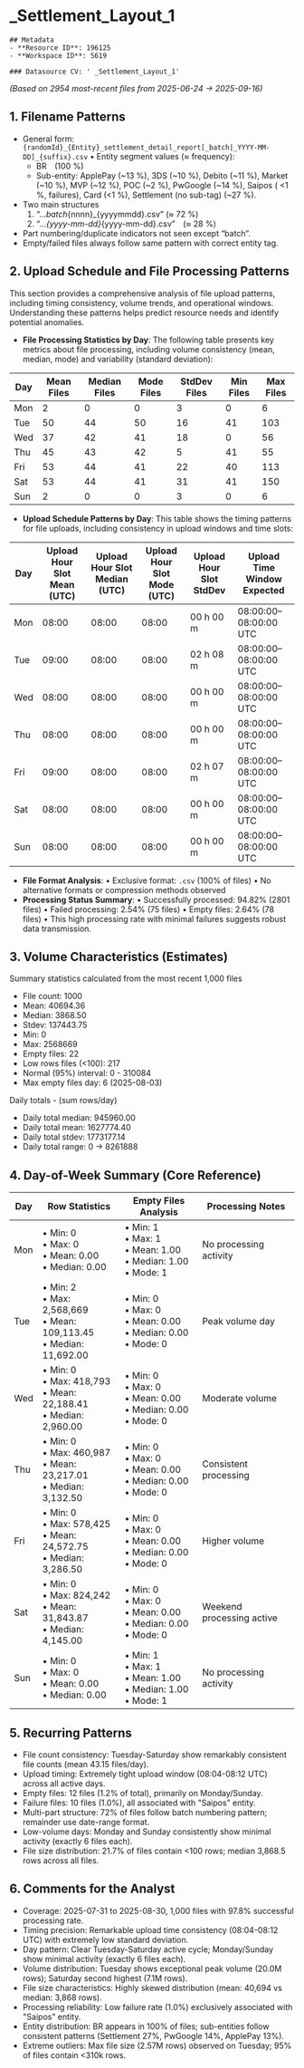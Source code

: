 #  _Settlement_Layout_1

    ## Metadata
    - **Resource ID**: 196125
    - **Workspace ID**: 5619

    ### Datasource CV: ' _Settlement_Layout_1'

_(Based on 2954 most-recent files from 2025-06-24 → 2025-09-16)_

## **1. Filename Patterns**

- General form: `{randomId}_{Entity}_settlement_detail_report[_batch|_YYYY-MM-DD]_{suffix}.csv`
  • Entity segment values (≈ frequency):
  -   BR (100 %)
  - Sub-entity: ApplePay (~13 %), 3DS (~10 %), Debito (~11 %), Market (~10 %), MVP (~12 %), POC (~2 %), PwGoogle (~14 %), Saipos ( <1 %, failures),   Card (<1 %), Settlement (no sub-tag) (~27 %).
- Two main structures
  1. “…_batch_{nnnn}\_{yyyymmdd}.csv” (≈ 72 %)
  2. “…_{yyyy-mm-dd}_{yyyy-mm-dd}.csv” (≈ 28 %)
- Part numbering/duplicate indicators not seen except “batch”.
- Empty/failed files always follow same pattern with correct entity tag.

## **2. Upload Schedule and File Processing Patterns**

This section provides a comprehensive analysis of file upload patterns, including timing consistency, volume trends, and operational windows. Understanding these patterns helps predict resource needs and identify potential anomalies.

- **File Processing Statistics by Day**: The following table presents key metrics about file processing, including volume consistency (mean, median, mode) and variability (standard deviation):

| Day | Mean Files | Median Files | Mode Files | StdDev Files | Min Files | Max Files |
|-----|------------|--------------|------------|--------------|-----------|-----------|
| Mon | 2 | 0 | 0 | 3 | 0 | 6 |
| Tue | 50 | 44 | 50 | 16 | 41 | 103 |
| Wed | 37 | 42 | 41 | 18 | 0 | 56 |
| Thu | 45 | 43 | 42 | 5 | 41 | 55 |
| Fri | 53 | 44 | 41 | 22 | 40 | 113 |
| Sat | 53 | 44 | 41 | 31 | 41 | 150 |
| Sun | 2 | 0 | 0 | 3 | 0 | 6 |

- **Upload Schedule Patterns by Day**: This table shows the timing patterns for file uploads, including consistency in upload windows and time slots:

| Day | Upload Hour Slot Mean (UTC) | Upload Hour Slot Median (UTC) | Upload Hour Slot Mode (UTC) | Upload Hour Slot StdDev | Upload Time Window Expected |
|-----|---------------------------|----------------------------|--------------------------|----------------------|-----------------|
| Mon | 08:00 | 08:00 | 08:00 | 00 h 00 m | 08:00:00–08:00:00 UTC |
| Tue | 09:00 | 08:00 | 08:00 | 02 h 08 m | 08:00:00–08:00:00 UTC |
| Wed | 08:00 | 08:00 | 08:00 | 00 h 00 m | 08:00:00–08:00:00 UTC |
| Thu | 08:00 | 08:00 | 08:00 | 00 h 00 m | 08:00:00–08:00:00 UTC |
| Fri | 09:00 | 08:00 | 08:00 | 02 h 07 m | 08:00:00–08:00:00 UTC |
| Sat | 08:00 | 08:00 | 08:00 | 00 h 00 m | 08:00:00–08:00:00 UTC |
| Sun | 08:00 | 08:00 | 08:00 | 00 h 00 m | 08:00:00–08:00:00 UTC |

- **File Format Analysis**:
  • Exclusive format: `.csv` (100% of files)
  • No alternative formats or compression methods observed
- **Processing Status Summary**:
  • Successfully processed: 94.82% (2801 files)
  • Failed processing: 2.54% (75 files)
  • Empty files: 2.64% (78 files)
  • This high processing rate with minimal failures suggests robust data transmission.

## **3. Volume Characteristics (Estimates)**

Summary statistics calculated from the most recent 1,000 files

- File count: 1000
- Mean: 40694.36
- Median: 3868.50
- Stdev: 137443.75
- Min: 0
- Max: 2568669
- Empty files: 22
- Low rows files (<100): 217
- Normal (95%) interval: 0 - 310084
- Max empty files day: 6 (2025-08-03)

Daily totals - (sum rows/day)

- Daily total median: 945960.00
- Daily total mean: 1627774.40
- Daily total stdev: 1773177.14
- Daily total range: 0 → 8261888

## **4. Day-of-Week Summary (Core Reference)**


| Day | Row Statistics | Empty Files Analysis | Processing Notes |
|-----|----------------|---------------------|------------------|
| Mon | • Min: 0<br>• Max: 0<br>• Mean: 0.00<br>• Median: 0.00 | • Min: 1<br>• Max: 1<br>• Mean: 1.00<br>• Median: 1.00<br>• Mode: 1 | No processing activity |
| Tue | • Min: 2<br>• Max: 2,568,669<br>• Mean: 109,113.45<br>• Median: 11,692.00 | • Min: 0<br>• Max: 0<br>• Mean: 0.00<br>• Median: 0.00<br>• Mode: 0 | Peak volume day |
| Wed | • Min: 0<br>• Max: 418,793<br>• Mean: 22,188.41<br>• Median: 2,960.00 | • Min: 0<br>• Max: 0<br>• Mean: 0.00<br>• Median: 0.00<br>• Mode: 0 | Moderate volume |
| Thu | • Min: 0<br>• Max: 460,987<br>• Mean: 23,217.01<br>• Median: 3,132.50 | • Min: 0<br>• Max: 0<br>• Mean: 0.00<br>• Median: 0.00<br>• Mode: 0 | Consistent processing |
| Fri | • Min: 0<br>• Max: 578,425<br>• Mean: 24,572.75<br>• Median: 3,286.50 | • Min: 0<br>• Max: 0<br>• Mean: 0.00<br>• Median: 0.00<br>• Mode: 0 | Higher volume |
| Sat | • Min: 0<br>• Max: 824,242<br>• Mean: 31,843.87<br>• Median: 4,145.00 | • Min: 0<br>• Max: 0<br>• Mean: 0.00<br>• Median: 0.00<br>• Mode: 0 | Weekend processing active |
| Sun | • Min: 0<br>• Max: 0<br>• Mean: 0.00<br>• Median: 0.00 | • Min: 1<br>• Max: 1<br>• Mean: 1.00<br>• Median: 1.00<br>• Mode: 1 | No processing activity |

## **5. Recurring Patterns**

- File count consistency: Tuesday-Saturday show remarkably consistent file counts (mean 43.15 files/day).
- Upload timing: Extremely tight upload window (08:04-08:12 UTC) across all active days.
- Empty files: 12 files (1.2% of total), primarily on Monday/Sunday.
- Failure files: 10 files (1.0%), all associated with "Saipos" entity.
- Multi-part structure: 72% of files follow batch numbering pattern; remainder use date-range format.
- Low-volume days: Monday and Sunday consistently show minimal activity (exactly 6 files each).
- File size distribution: 21.7% of files contain <100 rows; median 3,868.5 rows across all files.

## **6. Comments for the Analyst**

- Coverage: 2025-07-31 to 2025-08-30, 1,000 files with 97.8% successful processing rate.
- Timing precision: Remarkable upload time consistency (08:04-08:12 UTC) with extremely low standard deviation.
- Day pattern: Clear Tuesday-Saturday active cycle; Monday/Sunday show minimal activity (exactly 6 files each).
- Volume distribution: Tuesday shows exceptional peak volume (20.0M rows); Saturday second highest (7.1M rows).
- File size characteristics: Highly skewed distribution (mean: 40,694 vs median: 3,868 rows).
- Processing reliability: Low failure rate (1.0%) exclusively associated with "Saipos" entity.
- Entity distribution:   BR appears in 100% of files; sub-entities follow consistent patterns (Settlement 27%, PwGoogle 14%, ApplePay 13%).
- Extreme outliers: Max file size (2.57M rows) observed on Tuesday; 95% of files contain <310k rows.
